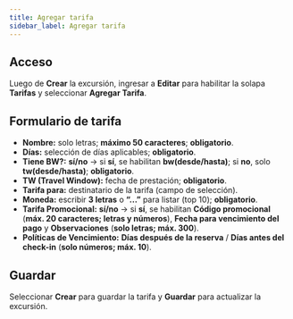 ```yaml
---
title: Agregar tarifa
sidebar_label: Agregar tarifa
---
```


## Acceso
Luego de **Crear** la excursión, ingresar a **Editar** para habilitar la solapa **Tarifas** y seleccionar **Agregar Tarifa**.

## Formulario de tarifa
- **Nombre:** solo letras; **máximo 50 caracteres**; **obligatorio**.  
- **Días:** selección de días aplicables; **obligatorio**.  
- **Tiene BW?:** **sí/no** → si **sí**, se habilitan **bw(desde/hasta)**; si **no**, solo **tw(desde/hasta)**; **obligatorio**.  
- **TW (Travel Window):** fecha de prestación; **obligatorio**.  
- **Tarifa para:** destinatario de la tarifa (campo de selección).  
- **Moneda:** escribir **3 letras** o **“...”** para listar (top 10); **obligatorio**.  
- **Tarifa Promocional:** **sí/no** → si **sí**, se habilitan **Código promocional** (**máx. 20 caracteres; letras y números**), **Fecha para vencimiento del pago** y **Observaciones** (**solo letras; máx. 300**).  
- **Políticas de Vencimiento:** **Días después de la reserva** / **Días antes del check-in** (**solo números; máx. 10**).

## Guardar
Seleccionar **Crear** para guardar la tarifa y **Guardar** para actualizar la excursión.
